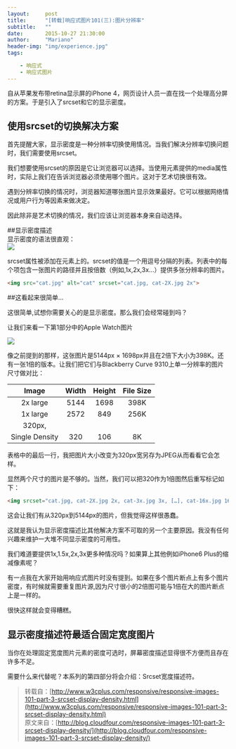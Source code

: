 ```yaml
---
layout:     post
title:      "[转载]响应式图片101(三):图片分辨率"
subtitle:   ""
date:       2015-10-27 21:30:00
author:     "Mariano"
header-img: "img/experience.jpg"
tags:  

    - 响应式 
    - 响应式图片
---  
```

自从苹果发布带retina显示屏的iPhone 4，网页设计人员一直在找一个处理高分屏的方案。于是引入了srcset和它的显示密度。  
## 使用srcset的切换解决方案  
首先提醒大家，显示密度是一种分辨率切换使用情况。当我们解决分辨率切换问题时，我们需要使用srcset。

我们想要使用srcset的原因是它让浏览器可以选择。当使用<picture>元素提供的media属性时，实际上我们在告诉浏览器必须使用哪个图片。这对于艺术切换很有效。

遇到分辨率切换的情况时，浏览器知道哪张图片显示效果最好。它可以根据网络情况或用户行为等因素来做决定。

因此除非是艺术切换的情况，我们应该让浏览器本身来自动选择。   
 
##显示密度描述  
显示密度的语法很直观：  
![]({{site.baseurl}}/img/srcset-display-density2.png)  
  
srcset属性被添加在<img>元素上的。srcset的值是一个用逗号分隔的列表。列表中的每个项包含一张图片的路径并且按倍数（例如,1x,2x,3x...）提供多张分辨率的图片。  
  
```html
<img src="cat.jpg" alt="cat" srcset="cat.jpg, cat-2X.jpg 2x">
```    
##这看起来很简单...  
  
这很简单,试想你需要关心的是显示密度。那么我们会经常碰到吗？

让我们来看一下第1部分中的Apple Watch图片  
  
![]({{site.baseurl}}/img/hero_ygold_edition_800.jpg)  
  
像之前提到的那样，这张图片是5144px × 1698px并且在2倍下大小为398K。还有一张1倍的版本。让我们把它们与Blackberry Curve 9310上单一分辨率的图片尺寸做对比：  
  
|Image          |Width         |Height          |File Size    |  
|:------------: |:------------:|:--------------:|:-----------:|
|2x large       |5144          |1698            |398K         |
|1x large       |2572          |849             |256K         |
|320px, 
 Single Density |320           |106             |8K           |  
   
表格中的最后一行，我把图片大小改变为320px宽另存为JPEG从而看看它会怎样。

显然两个尺寸的图片是不够的。当然，我们可以把320作为1倍图然后重写标记如下：  
  
```html
<img srcset="cat.jpg, cat-2X.jpg 2x, cat-3x.jpg 3x, […], cat-16x.jpg 16x">
```  
这会让我们有从320px到5144px的图片，但我觉得这样很愚蠢。

这就是我认为显示密度描述比其他解决方案不可取的另一个主要原因。我没有任何兴趣来维护一大堆不同显示密度的可用性。

我们难道要提供1x,1.5x,2x,3x更多种情况吗？如果算上其他例如iPhone6 Plus的缩减像素呢？

有一点我在大家开始用响应式图片时没有提到。如果在多个图片断点上有多个图片密度，有时候就需要重复图片源,因为尺寸很小的2倍图可能与1倍在大的图片断点上是一样的。

很快这样就会变得糟糕。  
  
## 显示密度描述符最适合固定宽度图片  
当你在处理固定宽度图片元素的密度可选时，屏幕密度描述显得很不方便而且存在许多不足。

需要什么来代替呢？本系列的第四部分将会介绍：Srcset宽度描述符。


    
> 转载自：[http://www.w3cplus.com/responsive/responsive-images-101-part-3-srcset-display-density.html](http://www.w3cplus.com/responsive/responsive-images-101-part-3-srcset-display-density.html)     
>原文来自：[http://blog.cloudfour.com/responsive-images-101-part-3-srcset-display-density/](http://blog.cloudfour.com/responsive-images-101-part-3-srcset-display-density/)
